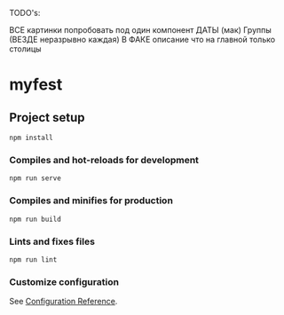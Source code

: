 TODO's:

ВСЕ картинки попробовать под один компонент
ДАТЫ (мак)
Группы (ВЕЗДЕ неразрывно каждая)
В ФАКЕ описание что на главной только столицы

# myfest

## Project setup
```
npm install
```

### Compiles and hot-reloads for development
```
npm run serve
```

### Compiles and minifies for production
```
npm run build
```

### Lints and fixes files
```
npm run lint
```

### Customize configuration
See [Configuration Reference](https://cli.vuejs.org/config/).